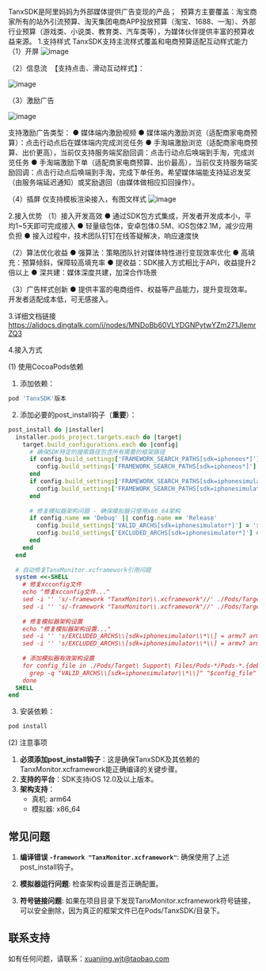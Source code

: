 TanxSDK是阿里妈妈为外部媒体提供广告变现的产品； 
预算方主要覆盖：淘宝商家所有的站外引流预算、淘天集团电商APP投放预算（淘宝、1688、一淘）、外部行业预算（游戏类、小说类、教育类、汽车类等），为媒体伙伴提供丰富的预算收益来源。
1.支持样式
TanxSDK支持主流样式覆盖和电商预算适配互动样式能力
（1）开屏
![image](https://github.com/user-attachments/assets/387752b4-fc6e-45f3-813f-b1595b6c06ff)


（2）信息流 
【支持点击、滑动互动样式】：

  ![image](https://github.com/user-attachments/assets/ecc4edd8-7132-4cde-bfcc-f347f6383d4a)


（3）激励广告

![image](https://github.com/user-attachments/assets/f709dd9f-458b-4d0d-93f4-6cb7a551e04b)

支持激励广告类型：
● 媒体端内激励视频
● 媒体端内激励浏览（适配商家电商预算）：点击行动点后在媒体端内完成浏览任务
● 手淘端激励浏览（适配商家电商预算、出价更高），当前仅支持服务端奖励回调：点击行动点后唤端到手淘，完成浏览任务
● 手淘端激励下单（适配商家电商预算、出价最高），当前仅支持服务端奖励回调：点击行动点后唤端到手淘，完成下单任务。希望媒体端能支持延迟发奖（由服务端延迟通知）或奖励退回（由媒体做相应扣回操作）。

（4）插屏
仅支持模板渲染接入，有图文样式
![image](https://github.com/user-attachments/assets/131a9518-8d92-4aba-8742-530619cbaf58)


2.接入优势
（1）接入开发高效
● 通过SDK包方式集成，开发者开发成本小，平均1~5天即可完成接入
● 轻量级包体，安卓包体0.5M、iOS包体2.1M，减少应用负担
● 接入过程中，技术团队钉钉在线答疑解决，响应速度快

（2）算法优化收益
● 强算法：策略团队针对媒体特性进行变现效率优化
● 高填充：预算倾斜，保障较高填充率
● 提收益：SDK接入方式相比于API，收益提升2倍以上
● 深共建：媒体深度共建，加深合作场景

（3）广告样式创新
● 提供丰富的电商组件、权益等产品能力，提升变现效率。开发者适配成本低，可无感接入。

3.详细文档链接
https://alidocs.dingtalk.com/i/nodes/MNDoBb60VLYDGNPytwYZm271JlemrZQ3

4.接入方式

(1) 使用CocoaPods依赖

1. 添加依赖：

```ruby
pod 'TanxSDK'版本
```

2. 添加必要的post_install钩子（**重要**）：

```ruby
post_install do |installer|
  installer.pods_project.targets.each do |target|
    target.build_configurations.each do |config|
      # 确保SDK特定的搜索路径包含所有需要的框架路径
      if config.build_settings['FRAMEWORK_SEARCH_PATHS[sdk=iphoneos*]'] 
        config.build_settings['FRAMEWORK_SEARCH_PATHS[sdk=iphoneos*]'] = config.build_settings['FRAMEWORK_SEARCH_PATHS']
      end
      if config.build_settings['FRAMEWORK_SEARCH_PATHS[sdk=iphonesimulator*]']
        config.build_settings['FRAMEWORK_SEARCH_PATHS[sdk=iphonesimulator*]'] = config.build_settings['FRAMEWORK_SEARCH_PATHS']
      end
      
      # 修复模拟器架构问题 - 确保模拟器只使用x86_64架构
      if config.name == 'Debug' || config.name == 'Release'
        config.build_settings['VALID_ARCHS[sdk=iphonesimulator*]'] = 'x86_64'
        config.build_settings['EXCLUDED_ARCHS[sdk=iphonesimulator*]'] = 'arm64 armv7 armv7s'
      end
    end
  end
  
  # 自动修复TanxMonitor.xcframework引用问题
  system <<-SHELL
    # 修复xcconfig文件
    echo "修复xcconfig文件..."
    sed -i '' 's/-framework "TanxMonitor\\.xcframework"//' ./Pods/Target\\ Support\\ Files/Pods-*/Pods-*.debug.xcconfig
    sed -i '' 's/-framework "TanxMonitor\\.xcframework"//' ./Pods/Target\\ Support\\ Files/Pods-*/Pods-*.release.xcconfig
    
    # 修复模拟器架构设置
    echo "修复模拟器架构设置..."
    sed -i '' 's/EXCLUDED_ARCHS\\[sdk=iphonesimulator\\*\\] = armv7 armv7s/EXCLUDED_ARCHS\\[sdk=iphonesimulator\\*\\] = armv7 armv7s arm64/' ./Pods/Target\\ Support\\ Files/Pods-*/Pods-*.debug.xcconfig
    sed -i '' 's/EXCLUDED_ARCHS\\[sdk=iphonesimulator\\*\\] = armv7 armv7s/EXCLUDED_ARCHS\\[sdk=iphonesimulator\\*\\] = armv7 armv7s arm64/' ./Pods/Target\\ Support\\ Files/Pods-*/Pods-*.release.xcconfig
    
    # 添加模拟器有效架构设置
    for config_file in ./Pods/Target\ Support\ Files/Pods-*/Pods-*.{debug,release}.xcconfig; do
      grep -q "VALID_ARCHS\\[sdk=iphonesimulator\\*\\]" "$config_file" || echo "VALID_ARCHS[sdk=iphonesimulator*] = x86_64" >> "$config_file"
    done
  SHELL
end
```

3. 安装依赖：

```bash
pod install
```
(2) 注意事项

1. **必须添加post_install钩子**：这是确保TanxSDK及其依赖的TanxMonitor.xcframework能正确编译的关键步骤。
2. **支持的平台**：SDK支持iOS 12.0及以上版本。
3. **架构支持**：
   - 真机: arm64
   - 模拟器: x86_64

## 常见问题

1. **编译错误 `-framework "TanxMonitor.xcframework"`**: 
   确保使用了上述post_install钩子。

2. **模拟器运行问题**:
   检查架构设置是否正确配置。

3. **符号链接问题**:
   如果在项目目录下发现TanxMonitor.xcframework符号链接，可以安全删除，因为真正的框架文件已在Pods/TanxSDK/目录下。

## 联系支持

如有任何问题，请联系：xuanjing.wjt@taobao.com
